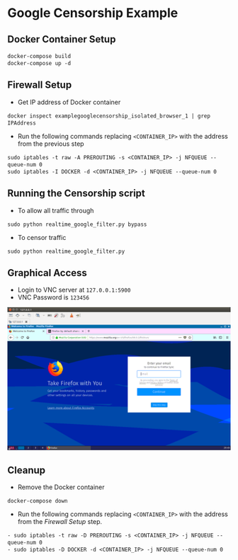 # Google Censorship Example

Docker Container Setup
----------------------

```
docker-compose build
docker-compose up -d
```


Firewall Setup
--------------

- Get IP address of Docker container
```
docker inspect examplegooglecensorship_isolated_browser_1 | grep IPAddress
```
- Run the following commands replacing `<CONTAINER_IP>` with the address from the previous step
```
sudo iptables -t raw -A PREROUTING -s <CONTAINER_IP> -j NFQUEUE --queue-num 0
sudo iptables -I DOCKER -d <CONTAINER_IP> -j NFQUEUE --queue-num 0
```

Running the Censorship script
-----------------------------

- To allow all traffic through
```
sudo python realtime_google_filter.py bypass
```

- To censor traffic
```
sudo python realtime_google_filter.py
```

Graphical Access
----------------

- Login to VNC server at `127.0.0.1:5900`
- VNC Password is `123456`

![screenshot](running_vnc_browser.png)


Cleanup
-------

- Remove the Docker container
```
docker-compose down
```

- Run the following commands replacing `<CONTAINER_IP>` with the address from the *Firewall Setup* step.
```
- sudo iptables -t raw -D PREROUTING -s <CONTAINER_IP> -j NFQUEUE --queue-num 0
- sudo iptables -D DOCKER -d <CONTAINER_IP> -j NFQUEUE --queue-num 0
```
